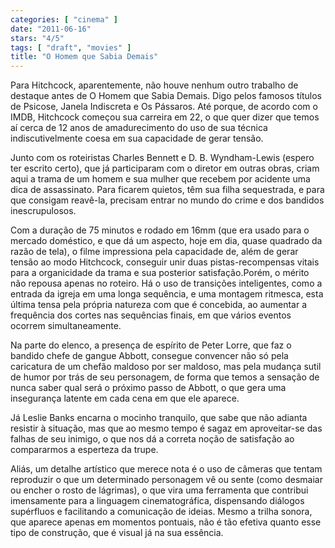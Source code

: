 ```yaml
---
categories: [ "cinema" ]
date: "2011-06-16"
stars: "4/5"
tags: [ "draft", "movies" ]
title: "O Homem que Sabia Demais"
---
```

Para Hitchcock, aparentemente, não houve nenhum outro trabalho de
destaque antes de O Homem que Sabia Demais. Digo pelos famosos títulos
de Psicose, Janela Indiscreta e Os Pássaros. Até porque, de acordo
com o IMDB, Hitchcock começou sua carreira em 22, o que quer dizer
que temos aí cerca de 12 anos de amadurecimento do uso de sua técnica
indiscutivelmente coesa em sua capacidade de gerar tensão.

Junto com os roteiristas Charles Bennett e D. B. Wyndham-Lewis (espero
ter escrito certo), que já participaram com o diretor em outras obras,
criam aqui a trama de um homem e sua mulher que recebem por acidente uma
dica de assassinato. Para ficarem quietos, têm sua filha sequestrada,
e para que consigam reavê-la, precisam entrar no mundo do crime e dos
bandidos inescrupulosos.

Com a duração de 75 minutos e rodado em 16mm (que era usado para o
mercado doméstico, e que dá um aspecto, hoje em dia, quase quadrado
da razão de tela), o filme impressiona pela capacidade de, além de
gerar tensão ao modo Hitchcock, conseguir unir duas pistas-recompensas
vitais para a organicidade da trama e sua posterior satisfação.Porém,
o mérito não repousa apenas no roteiro. Há o uso de transições
inteligentes, como a entrada da igreja em uma longa sequência, e uma
montagem ritmesca, esta última tensa pela própria natureza com que é
concebida, ao aumentar a frequência dos cortes nas sequências finais,
em que vários eventos ocorrem simultaneamente.
 
Na parte do elenco, a presença de espírito de Peter Lorre, que faz
o bandido chefe de gangue Abbott, consegue convencer não só pela
caricatura de um chefão maldoso por ser maldoso, mas pela mudança sutil
de humor por trás de seu personagem, de forma que temos a sensação
de nunca saber qual será o próximo passo de Abbott, o que gera uma
insegurança latente em cada cena em que ele aparece.

Já Leslie Banks encarna o mocinho tranquilo, que sabe que não adianta
resistir à situação, mas que ao mesmo tempo é sagaz em aproveitar-se
das falhas de seu inimigo, o que nos dá a correta noção de satisfação
ao compararmos a esperteza da trupe.

Aliás, um detalhe artístico que merece nota é o uso de câmeras que
tentam reproduzir o que um determinado personagem vê ou sente (como
desmaiar ou encher o rosto de lágrimas), o que vira uma ferramenta que
contribui imensamente para a linguagem cinematográfica, dispensando
diálogos supérfluos e facilitando a comunicação de ideias. Mesmo a
trilha sonora, que aparece apenas em momentos pontuais, não é tão
efetiva quanto esse tipo de construção, que é visual já na sua
essência.
